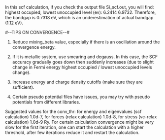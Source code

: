 In this scf calculation, if you check the output file Si_scf.out, you will find: 
highest occupied, lowest unoccupied level (ev): 6.2414 6.9732. 
Therefore, the bandgap is 0.7318 eV, which is an underestimation of actual bandgap (1.12 eV).

#--TIPS ON CONVERGENCE--#

1) Reduce mixing_beta value, especially if there is an oscillation around the convergence energy.

2) If it is metallic system, use smearing and degauss. 
In this case, the SCF accuracy gradually goes down then suddenly increases (due to slight change in Fermi energy highest occupied / lowest unoccupied levels change).

3) Increase energy and charge density cutoffs (make sure they are sufficient).

4) Certain pseudo potential files have issues, you may try with pseudo potentials from different libraries.

Suggested values for the conv_thr: for energy and eigenvalues (scf calculation) 1.0d-7, for forces (relax calculation) 1.0d-8, 
for stress (vc-relax calculation) 1.0d-9 Ry. For certain calculation convergence might be very slow for the first iteration, 
one can start the calculation with a higher threshold, after few iterations reduce it and restart the calculation.